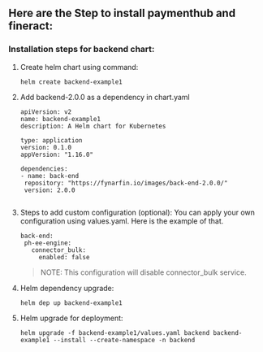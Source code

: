 ## Here are the Step to install paymenthub and fineract:

### Installation steps for backend chart:

1. Create helm chart using command:

    ``` helm create backend-example1 ```

2. Add backend-2.0.0 as a dependency in chart.yaml
    ```
   apiVersion: v2
   name: backend-example1
   description: A Helm chart for Kubernetes
   
   type: application
   version: 0.1.0
   appVersion: "1.16.0"
   
   dependencies:
   - name: back-end
     repository: "https://fynarfin.io/images/back-end-2.0.0/"
     version: 2.0.0


   ```
3. Steps to add custom configuration (optional):
   You can apply your own configuration using values.yaml. Here is the example of that.
    ```
   back-end:
     ph-ee-engine:
       connector_bulk:
         enabled: false
   ```
   > NOTE: This configuration will disable connector_bulk service.
   
4. Helm dependency upgrade:
    ```
   helm dep up backend-example1
   ```
5. Helm upgrade for deployment:
    ```
   helm upgrade -f backend-example1/values.yaml backend backend-example1 --install --create-namespace -n backend
   ```


